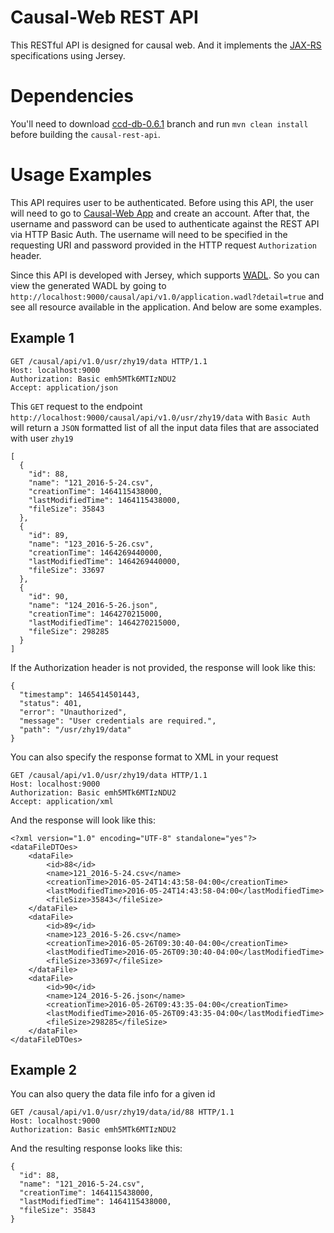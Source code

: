 # Causal-Web REST API

This RESTful API is designed for causal web. And it implements the [JAX-RS](https://en.wikipedia.org/wiki/Java_API_for_RESTful_Web_Services) specifications using Jersey.

# Dependencies

You'll need to download [ccd-db-0.6.1](https://github.com/bd2kccd/ccd-db) branch and run `mvn clean install` before building the `causal-rest-api`.

# Usage Examples

This API requires user to be authenticated. Before using this API, the user will need to go to [Causal-Web App](https://dxcvm26.psc.edu/ccd/login) and create an account. After that, the username and password can be used to authenticate against the REST API via HTTP Basic Auth. The username will need to be specified in the requesting URI and password provided in the HTTP request `Authorization` header.

Since this API is developed with Jersey, which supports [WADL](https://en.wikipedia.org/wiki/Web_Application_Description_Language). So you can view the generated WADL by going to `http://localhost:9000/causal/api/v1.0/application.wadl?detail=true` and see all resource available in the application. And below are some examples.

## Example 1

````
GET /causal/api/v1.0/usr/zhy19/data HTTP/1.1
Host: localhost:9000
Authorization: Basic emh5MTk6MTIzNDU2
Accept: application/json
````

This `GET` request to the endpoint `http://localhost:9000/causal/api/v1.0/usr/zhy19/data` with `Basic Auth` will return a `JSON` formatted list of all the input data files that are associated with user `zhy19`

````
[
  {
    "id": 88,
    "name": "121_2016-5-24.csv",
    "creationTime": 1464115438000,
    "lastModifiedTime": 1464115438000,
    "fileSize": 35843
  },
  {
    "id": 89,
    "name": "123_2016-5-26.csv",
    "creationTime": 1464269440000,
    "lastModifiedTime": 1464269440000,
    "fileSize": 33697
  },
  {
    "id": 90,
    "name": "124_2016-5-26.json",
    "creationTime": 1464270215000,
    "lastModifiedTime": 1464270215000,
    "fileSize": 298285
  }
]
````

If the Authorization header is not provided, the response will look like this:

````
{
  "timestamp": 1465414501443,
  "status": 401,
  "error": "Unauthorized",
  "message": "User credentials are required.",
  "path": "/usr/zhy19/data"
}
````

You can also specify the response format to XML in your request

````
GET /causal/api/v1.0/usr/zhy19/data HTTP/1.1
Host: localhost:9000
Authorization: Basic emh5MTk6MTIzNDU2
Accept: application/xml
````

And the response will look like this:

````
<?xml version="1.0" encoding="UTF-8" standalone="yes"?>
<dataFileDTOes>
    <dataFile>
        <id>88</id>
        <name>121_2016-5-24.csv</name>
        <creationTime>2016-05-24T14:43:58-04:00</creationTime>
        <lastModifiedTime>2016-05-24T14:43:58-04:00</lastModifiedTime>
        <fileSize>35843</fileSize>
    </dataFile>
    <dataFile>
        <id>89</id>
        <name>123_2016-5-26.csv</name>
        <creationTime>2016-05-26T09:30:40-04:00</creationTime>
        <lastModifiedTime>2016-05-26T09:30:40-04:00</lastModifiedTime>
        <fileSize>33697</fileSize>
    </dataFile>
    <dataFile>
        <id>90</id>
        <name>124_2016-5-26.json</name>
        <creationTime>2016-05-26T09:43:35-04:00</creationTime>
        <lastModifiedTime>2016-05-26T09:43:35-04:00</lastModifiedTime>
        <fileSize>298285</fileSize>
    </dataFile>
</dataFileDTOes>
````

## Example 2

You can also query the data file info for a given id

````
GET /causal/api/v1.0/usr/zhy19/data/id/88 HTTP/1.1
Host: localhost:9000
Authorization: Basic emh5MTk6MTIzNDU2
````

And the resulting response looks like this:

````
{
  "id": 88,
  "name": "121_2016-5-24.csv",
  "creationTime": 1464115438000,
  "lastModifiedTime": 1464115438000,
  "fileSize": 35843
}
````
